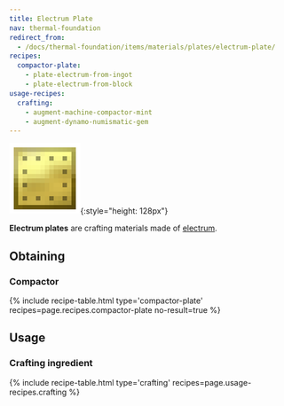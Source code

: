 ```yaml
---
title: Electrum Plate
nav: thermal-foundation
redirect_from:
  - /docs/thermal-foundation/items/materials/plates/electrum-plate/
recipes:
  compactor-plate:
    - plate-electrum-from-ingot
    - plate-electrum-from-block
usage-recipes:
  crafting:
    - augment-machine-compactor-mint
    - augment-dynamo-numismatic-gem
---
```


![Electrum plate](/assets/images/thermal-foundation/plate-electrum.png){:style="height: 128px"}


**Electrum plates** are crafting materials made of
[electrum](/docs/electrum-ingot/).


Obtaining
---------

### Compactor
{% include recipe-table.html type='compactor-plate' recipes=page.recipes.compactor-plate no-result=true %}


Usage
-----

### Crafting ingredient
{% include recipe-table.html type='crafting' recipes=page.usage-recipes.crafting %}

